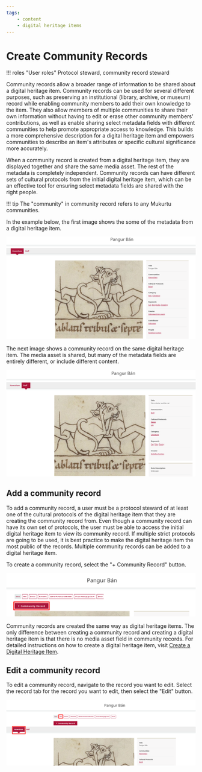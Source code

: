 ```yaml
---
tags:
    - content
    - digital heritage items
---
```

# Create Community Records

!!! roles "User roles"
    Protocol steward, community record steward

Community records allow a broader range of information to be shared about a digital heritage item. Community records can be used for several different purposes, such as preserving an institutional (library, archive, or museum) record while enabling community members to add their own knowledge to the item. They also allow members of multiple communities to share their own information without having to edit or erase other community members’ contributions, as well as enable sharing select metadata fields with different communities to help promote appropriate access to knowledge. This builds a more comprehensive description for a digital heritage item and empowers communities to describe an item's attributes or specific cultural significance more accurately. 

When a community record is created from a digital heritage item, they are displayed together and share the same media asset. The rest of the metadata is completely independent. Community records can have different sets of cultural protocols from the initial digital heritage item, which can be an effective tool for ensuring select metadata fields are shared with the right people.

!!! tip
    The "community" in community record refers to any Mukurtu communities. 

In the example below, the first image shows the some of the metadata from a digital heritage item. 

![Screenshot of a digital heritage item with an associated community record. The first community tab is selected, so the record shows the metadata from that community.](../_embeds/CommunityRecord2.png)

The next image shows a community record on the same digital heritage item. The media asset is shared, but many of the metadata fields are entirely different, or include different content.

![Screenshot of a digital heritage item with an associated community record. The second community tab is selected, so the record shows the metadata from that community.](../_embeds/CommunityRecord3.png)

## Add a community record

To add a community record, a user must be a protocol steward of at least one of the cultural protocols of the digital heritage item that they are creating the community record from. Even though a community record can have its own set of protocols, the user must be able to access the initial digital heritage item to view its community record. If multiple strict protocols are going to be used, it is best practice to make the digital heritage item the most public of the records. Multiple community records can be added to a digital heritage item.

To create a community record, select the "+ Community Record" button. 

![Screenshot of a digital heritage item page with the create community record button outlined.](../_embeds/CommunityRecord1.png)

Community records are created the same way as digital heritage items. The only difference between creating a community record and creating a digital heritage item is that there is no media asset field in community records. For detailed instructions on how to create a digital heritage item, visit [Create a Digital Heritage Item](CreateDHItem.md).

## Edit a community record

To edit a community record, navigate to the record you want to edit. Select the record tab for the record you want to edit, then select the "Edit" button.

![Screenshot of a community record with the record tab and edit button highlighted.](../_embeds/CommunityRecord4.png)